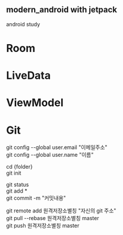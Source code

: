 ## modern_android with jetpack
android study  

# Room

# LiveData

# ViewModel

# Git

git config --global user.email "이메일주소"  
git config --global user.name "이름"  

cd {folder}  
git init  

  
git status  
git add *  
git commit -m "커밋내용"  

  
git remote add 원격저장소별칭 "자신의 git 주소"  
git pull --rebase 원격저장소별칭 master  
git push 원격저장소별칭 master

  

